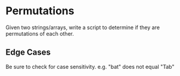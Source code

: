 # Permutations
<p>Given two strings/arrays, write a script to determine if they are permutations of
each other.</p>

## Edge Cases
<p>Be sure to check for case sensitivity. e.g. "bat" does not equal
"Tab"</p>

